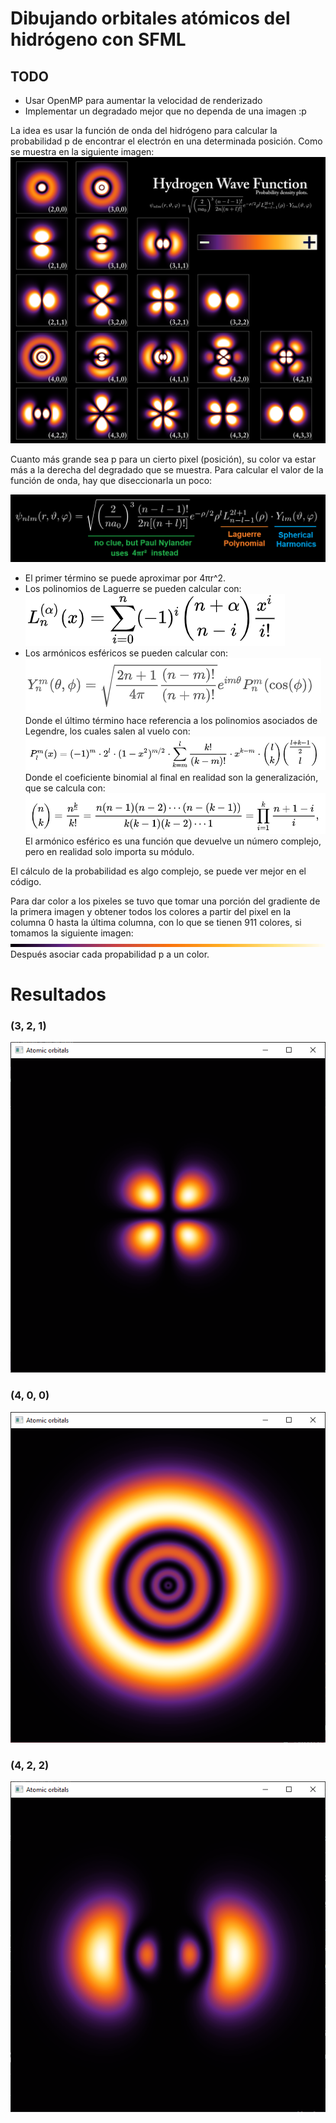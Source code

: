 # Dibujando orbitales atómicos del hidrógeno con SFML
## TODO
- Usar OpenMP para aumentar la velocidad de renderizado
- Implementar un degradado mejor que no dependa de una imagen :p

La idea es usar la función de onda del hidrógeno para calcular la probabilidad p de encontrar el electrón en una determinada posición. Como se muestra en la siguiente imagen:
![Hydrogen_Density_Plots](images/Hydrogen_Density_Plots.png)

Cuanto más grande sea p para un cierto pixel (posición), su color va estar más a la derecha del degradado que se muestra.
Para calcular el valor de la función de onda, hay que diseccionarla un poco: 

![eq](images/eq.png)
- El primer término se puede aproximar por 4πr^2.
- Los polinomios de Laguerre se pueden calcular con:<br />
![laguerre](images/laguerre.PNG)
- Los armónicos esféricos se pueden calcular con:<br />
![sphericalharmonics](images/sphericalharmonics.PNG)
Donde el último término hace referencia a los polinomios asociados de Legendre, los cuales salen al vuelo con:<br />
![legendre](images/legendre.PNG)
Donde el coeficiente binomial al final en realidad son la generalización, que se calcula con:<br />
![coef](images/coef.PNG)
El armónico esférico es una función que devuelve un número complejo, pero en realidad solo importa su módulo.

El cálculo de la probabilidad es algo complejo, se puede ver mejor en el código.

Para dar color a los pixeles se tuvo que tomar una porción del gradiente de la primera imagen y obtener todos los colores a partir del pixel en la columna 0 hasta la última columna, con lo que se tienen 911 colores, si tomamos la siguiente imagen:
![gradiente](images/gradiente.PNG)
Después asociar cada propabilidad p a un color.

# Resultados
### (3, 2, 1)
![321](images/321.PNG)
### (4, 0, 0)
![400](images/400.PNG)
### (4, 2, 2)
![400](images/422.PNG)
